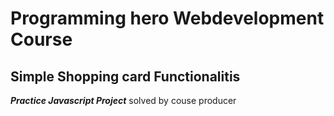 # Programming hero Webdevelopment Course

 ## Simple Shopping card Functionalitis ##
 ***Practice Javascript Project***
    solved by couse producer